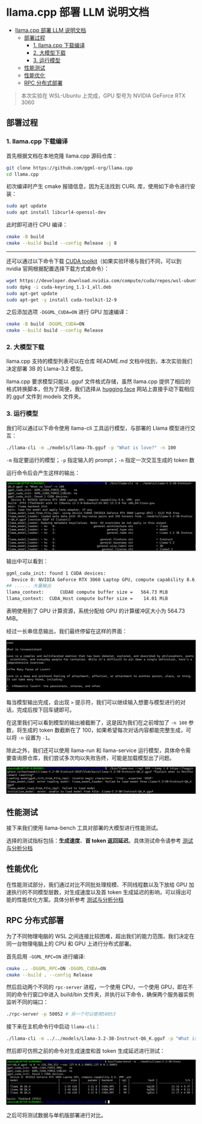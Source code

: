 # llama.cpp 部署 LLM 说明文档

- [llama.cpp 部署 LLM 说明文档](#llamacpp-部署-llm-说明文档)
  - [部署过程](#部署过程)
    - [1. llama.cpp 下载编译](#1-llamacpp-下载编译)
    - [2. 大模型下载](#2-大模型下载)
    - [3. 运行模型](#3-运行模型)
  - [性能测试](#性能测试)
  - [性能优化](#性能优化)
  - [RPC 分布式部署](#rpc-分布式部署)


> 本次实验在 WSL-Ubuntu 上完成，GPU 型号为 NVIDIA GeForce RTX 3060

## 部署过程

### 1. llama.cpp 下载编译

首先根据文档在本地克隆 llama.cpp 源码仓库：

```bash
git clone https://github.com/ggml-org/llama.cpp
cd llama.cpp
```

初次编译时产生 cmake 报错信息，因为无法找到 CURL 库，使用如下命令进行安装：

```bash
sudo apt update
sudo apt install libcurl4-openssl-dev
```

此时即可进行 CPU 编译：

```bash
cmake -B build
cmake --build build --config Release -j 8
```

---

还可以通过以下命令下载 [CUDA toolkit](https://developer.nvidia.com/cuda-toolkit)（如果实验环境与我们不同，可以到 nvidia 官网根据配置选择下载方式或命令）：

```bash
wget https://developer.download.nvidia.com/compute/cuda/repos/wsl-ubuntu/x86_64/cuda-keyring_1.1-1_all.deb
sudo dpkg -i cuda-keyring_1.1-1_all.deb
sudo apt-get update
sudo apt-get -y install cuda-toolkit-12-9
```

之后添加选项 `-DGGML_CUDA=ON` 进行 GPU 加速编译：

```bash
cmake -B build -DGGML_CUDA=ON
cmake --build build --config Release
```

### 2. 大模型下载

llama.cpp 支持的模型列表可以在仓库 README.md 文档中找到，本次实验我们决定部署 3B 的 Llama-3.2 模型。

llama.cpp 要求模型只能以 .gguf 文件格式存储，虽然 llama.cpp 提供了相应的格式转换脚本，但为了简便，我们选择从 [hugging face](https://huggingface.co/bartowski/Llama-3.2-3B-Instruct-GGUF/tree/main) 网站上直接手动下载相应的.gguf 文件到 models 文件夹。

### 3. 运行模型

我们可以通过以下命令使用 llama-cli 工具运行模型，与部署的 Llama 模型进行交互：

```bash
./llama-cli -m ./models/llama-7b.gguf -p "What is love?" -n 100
```

`-m` 指定要运行的模型；`-p` 指定输入的 prompt；`-n` 指定一次交互生成的 token 数

运行命令后会产生这样的输出：

![output](./src/1.png)

输出中可以看到：

```bash
ggml_cuda_init: found 1 CUDA devices:
  Device 0: NVIDIA GeForce RTX 3060 Laptop GPU, compute capability 8.6, VMM: yes
## ...... 大量输出
llama_context:      CUDA0 compute buffer size =   564.73 MiB
llama_context:  CUDA_Host compute buffer size =    14.01 MiB
```

表明使用到了 GPU 计算资源，系统分配给 GPU 的计算缓冲区大小为 564.73 MiB。

经过一长串信息输出，我们最终停留在这样的界面：

![interactive](./src/2.png)

每当模型输出完成，会出现 `>` 提示符，我们可以继续输入想要与模型进行的对话，完成后按下回车键即可。

在这里我们可以看到模型的输出被截断了，这是因为我们在之前增加了 `-n 100` 参数，将生成的 token 数截断在了 100，如果希望每次对话内容都能完整生成，可以将 `-n` 设置为 `-1`。

除此之外，我们还可以使用 llama-run 和 llama-service 运行模型，具体命令需要查询原仓库，我们尝试多次均以失败告终，可能是加载模型出了问题。

![llama-run](./src/3.png)



## 性能测试

接下来我们使用 llama-bench 工具对部署的大模型进行性能测试。

选择的测试指标包括：**生成速度**、**首 token 返回延迟**。具体测试命令请参考 [测试与分析分档](./test_analysis.md)



## 性能优化

在性能测试部分，我们通过对比不同批处理规模、不同线程数以及下放给 GPU 加速执行的不同模型层数，对生成速度以及首 token 生成延迟的影响，可以得出可能的性能优化方案。具体分析参考 [测试与分析分档](./test_analysis.md)



## RPC 分布式部署

为了不同物理电脑的 WSL 之间连接比较困难，超出我们的能力范围，我们决定在同一台物理电脑上的 CPU 和 GPU 上进行分布式部署。

首先启用 `-GGML_RPC=ON` 进行编译:

```bash
cmake .. -DGGML_RPC=ON -DGGML_CUDA=ON
cmake --build . --config Release
```

然后启动两个不同的 `rpc-server` 进程，一个使用 CPU，一个使用 GPU，即在不同的命令行窗口中进入 build/bin 文件夹，并执行以下命令，确保两个服务器实例监听不同的端口：

```bash
./rpc-server -p 50052 # 另一个可以使用50053
```

接下来在主机命令行中启动 `llama-cli`：

```bash
./llama-cli -m ../../models/Llama-3.2-3B-Instruct-Q6_K.gguf -p "What is love?" -n -1 --rpc 127.0.0.1:50052,127.0.0.1:50053
```

然后即可仿照之前的命令对生成速度和首 token 生成延迟进行测试：

![RPC](./src/4.png)

之后可将测试数据与单机版部署进行对比。
